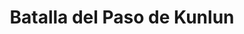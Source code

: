 ﻿---
title: "Batalla del Paso de Kunlun"
permalink: periodes_543.html
layout: periode
dataInici: 1939-12-18
dataFi: 1940-01-11
sidebar: periodes
pares:
  - id: 542
    title: "Segunda Guerra sino-japonesa"
    dataInici: "(1937-17-07)"
    dataFi: "(1945-09-09)"

fills:
jocsPrincipals:
  - title: "Storm Over Kunlun Pass, 1939"
    bggId: 52040

jocsEscenaris:
jocsEpoca:
jocsEpocaEscenaris:
---
